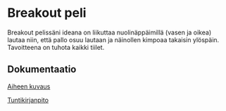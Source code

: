 # Breakout peli
Breakout pelissäni ideana on liikuttaa nuolinäppäimillä (vasen ja oikea) lautaa niin, että pallo osuu lautaan ja näinollen kimpoaa takaisin ylöspäin.
Tavoitteena on tuhota kaikki tiilet.

## Dokumentaatio
[Aiheen kuvaus](Dokumentaatio/aiheenKuvausJaRakenne.md)

[Tuntikirjanpito](Dokumentaatio/tuntikirjanpito.md)
